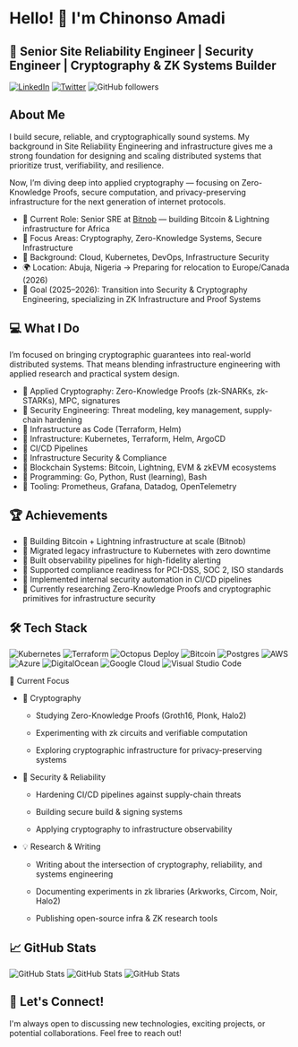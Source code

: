 # Hello! 👋 I'm Chinonso Amadi

## 🚀 Senior Site Reliability Engineer | Security Engineer | Cryptography & ZK Systems Builder

[![LinkedIn](https://img.shields.io/badge/-LinkedIn-%233781da)](https://www.linkedin.com/in/nonso-amadi/)
[![Twitter](https://img.shields.io/badge/-Twitter-%231DA1F2)](https://www.twitter.com/jackhoudini__)
![GitHub followers](https://img.shields.io/github/followers/NonsoAmadi10?label=Follow&style=social)

## About Me
I build secure, reliable, and cryptographically sound systems.
My background in Site Reliability Engineering and infrastructure gives me a strong foundation for designing and scaling distributed systems that prioritize trust, verifiability, and resilience.

Now, I’m diving deep into applied cryptography — focusing on Zero-Knowledge Proofs, secure computation, and privacy-preserving infrastructure for the next generation of internet protocols.

- 🧰 Current Role: Senior SRE at [Bitnob](https://bitnob.com) — building Bitcoin & Lightning infrastructure for Africa
- 🧱 Focus Areas: Cryptography, Zero-Knowledge Systems, Secure Infrastructure
- 🧩 Background: Cloud, Kubernetes, DevOps, Infrastructure Security
- 🌍 Location: Abuja, Nigeria → Preparing for relocation to Europe/Canada (2026)
- 🎯 Goal (2025–2026): Transition into Security & Cryptography Engineering, specializing in ZK Infrastructure and Proof Systems


## 💻 What I Do
I’m focused on bringing cryptographic guarantees into real-world distributed systems.
That means blending infrastructure engineering with applied research and practical system design.

- 🔐 Applied Cryptography: Zero-Knowledge Proofs (zk-SNARKs, zk-STARKs), MPC, signatures
- 🧩 Security Engineering: Threat modeling, key management, supply-chain hardening
- 🔧 Infrastructure as Code (Terraform, Helm)
- 🧱 Infrastructure: Kubernetes, Terraform, Helm, ArgoCD
- 🚀 CI/CD Pipelines
- 🔐 Infrastructure Security & Compliance
- 🧠 Blockchain Systems: Bitcoin, Lightning, EVM & zkEVM ecosystems
- 🧮 Programming: Go, Python, Rust (learning), Bash
- 🧰 Tooling: Prometheus, Grafana, Datadog, OpenTelemetry

## 🏆 Achievements

- 🔭 Building Bitcoin + Lightning infrastructure at scale (Bitnob)
- 🧹 Migrated legacy infrastructure to Kubernetes with zero downtime
- 🔭 Built observability pipelines for high-fidelity alerting
- 🔐 Supported compliance readiness for PCI-DSS, SOC 2, ISO standards
- 🧠 Implemented internal security automation in CI/CD pipelines
- 🧮 Currently researching Zero-Knowledge Proofs and cryptographic primitives for infrastructure security

## 🛠️ Tech Stack
![Kubernetes](https://img.shields.io/badge/kubernetes-%23326ce5.svg?style=for-the-badge&logo=kubernetes&logoColor=white)
![Terraform](https://img.shields.io/badge/terraform-%235835CC.svg?style=for-the-badge&logo=terraform&logoColor=white)
![Octopus Deploy](https://img.shields.io/badge/octopus%20deploy-0D80D8?style=for-the-badge&logo=octopusdeploy&logoColor=white)
![Bitcoin](https://img.shields.io/badge/Bitcoin-000?style=for-the-badge&logo=bitcoin&logoColor=white)
![Postgres](https://img.shields.io/badge/postgres-%23316192.svg?style=for-the-badge&logo=postgresql&logoColor=white)
![AWS](https://img.shields.io/badge/AWS-%23FF9900.svg?style=for-the-badge&logo=amazon-aws&logoColor=white)
![Azure](https://img.shields.io/badge/azure-%230072C6.svg?style=for-the-badge&logo=microsoftazure&logoColor=white)
![DigitalOcean](https://img.shields.io/badge/DigitalOcean-%230167ff.svg?style=for-the-badge&logo=digitalOcean&logoColor=white)
![Google Cloud](https://img.shields.io/badge/GoogleCloud-%234285F4.svg?style=for-the-badge&logo=google-cloud&logoColor=white)
![Visual Studio Code](https://img.shields.io/badge/Visual%20Studio%20Code-0078d7.svg?style=for-the-badge&logo=visual-studio-code&logoColor=white)

🔬 Current Focus
- 🧩 Cryptography

  * Studying Zero-Knowledge Proofs (Groth16, Plonk, Halo2)

  * Experimenting with zk circuits and verifiable computation

  * Exploring cryptographic infrastructure for privacy-preserving systems

- 🔐 Security & Reliability

  * Hardening CI/CD pipelines against supply-chain threats

  * Building secure build & signing systems

  * Applying cryptography to infrastructure observability

- 💡 Research & Writing

  * Writing about the intersection of cryptography, reliability, and systems engineering

  * Documenting experiments in zk libraries (Arkworks, Circom, Noir, Halo2)

  * Publishing open-source infra & ZK research tools

## 📈 GitHub Stats
![GitHub Stats](https://github-readme-stats.vercel.app/api?username=NonsoAmadi10&theme=gruvbox&show_icons=true&hide_border=true&count_private=true)
![GitHub Stats](https://github-readme-stats.vercel.app/api/top-langs/?username=NonsoAmadi10&theme=gruvbox&show_icons=true&hide_border=true&layout=compact)
![GitHub Stats](https://github-readme-streak-stats.herokuapp.com/?user=NonsoAmadi10&theme=gruvbox&hide_border=true)


## 🤝 Let's Connect!

I'm always open to discussing new technologies, exciting projects, or potential collaborations. Feel free to reach out!

